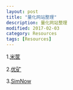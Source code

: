 ```yaml
---
layout: post
title: "量化网站整理"
description: 量化网站整理
modified: 2017-02-03
category: Resources
tags: [Resources]
---
```


1.[米筐](https://www.ricequant.com/)

2.[优矿](https://uqer.io/home/)

3.[SimNow](http://simnow.com.cn/)